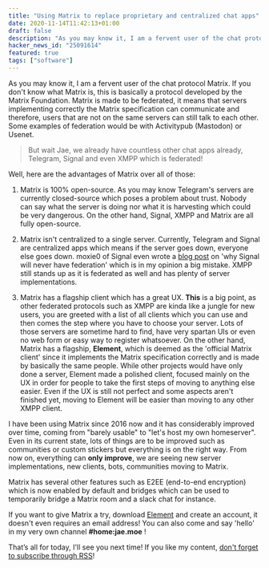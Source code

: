 ```yaml
---
title: "Using Matrix to replace proprietary and centralized chat apps"
date: 2020-11-14T11:42:13+01:00
draft: false
description: "As you may know it, I am a fervent user of the chat protocol Matrix..."
hacker_news_id: "25091614"
featured: true
tags: ["software"]
---
```


As you may know it, I am a fervent user of the chat protocol Matrix.
If you don't know what Matrix is, this is basically a protocol developed by the Matrix Foundation. Matrix is made to be federated, it means that servers implementing correctly the Matrix specification can communicate and therefore, users that are not on the same servers can still talk to each other. Some examples of federation would be with Activitypub (Mastodon) or Usenet.

> But wait Jae, we already have countless other chat apps already, Telegram, Signal and even XMPP which is federated!

Well, here are the advantages of Matrix over all of those:

1. Matrix is 100% open-source. As you may know Telegram's servers are currently closed-source which poses a problem about trust. Nobody can say what the server is doing nor what it is harvesting which could be very dangerous. On the other hand, Signal, XMPP and Matrix are all fully open-source.

2. Matrix isn't centralized to a single server. Currently, Telegram and Signal are centralized apps which means if the server goes down, everyone else goes down. moxie0 of Signal even wrote a [blog post](https://signal.org/blog/the-ecosystem-is-moving/) on 'why Signal will never have federation' which is in my opinion a big mistake. XMPP still stands up as it is federated as well and has plenty of server implementations.

3. Matrix has a flagship client which has a great UX. **This** is a big point, as other federated protocols such as XMPP are kinda like a jungle for new users, you are greeted with a list of all clients which you can use and then comes the step where you have to choose your server. Lots of those servers are sometime hard to find, have very spartan UIs or even no web form or easy way to register whatsoever. On the other hand, Matrix has a flagship, **Element**, which is deemed as the 'official Matrix client' since it implements the Matrix specification correctly and is made by basically the same people. While other projects would have only done a server, Element made a polished client, focused mainly on the UX in order for people to take the first steps of moving to anything else easier. Even if the UX is still not perfect and some aspects aren't finished yet, moving to Element will be easier than moving to any other XMPP client.

I have been using Matrix since 2016 now and it has considerably improved over time, coming from "barely usable" to "let's host my own homeserver".
Even in its current state, lots of things are to be improved such as communities or custom stickers but everything is on the right way.
From now on, everything can **only improve**, we are seeing new server implementations, new clients, bots, communities moving to Matrix.

Matrix has several other features such as E2EE (end-to-end encryption) which is now enabled by default and bridges which can be used to temporarily bridge a Matrix room and a slack chat for instance.

If you want to give Matrix a try, download [Element](https://element.io) and create an account, it doesn't even requires an email address!
You can also come and say 'hello' in my very own channel **#home:jae.moe** !

That’s all for today,
I'll see you next time!
If you like my content, [don't forget to subscribe through RSS](/blog/index.xml)!
